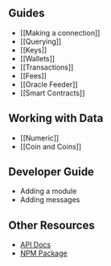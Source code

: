 ## Guides

- [[Making a connection]]
- [[Querying]]
- [[Keys]]
- [[Wallets]]
- [[Transactions]]
- [[Fees]]
- [[Oracle Feeder]]
- [[Smart Contracts]]

## Working with Data
- [[Numeric]]
- [[Coin and Coins]]

## Developer Guide

- Adding a module
- Adding messages

## Other Resources

- [API Docs](https://terra-project.github.io/terra.js/)
- [NPM Package](https://www.npmjs.com/package/@terra-money/terra.js)